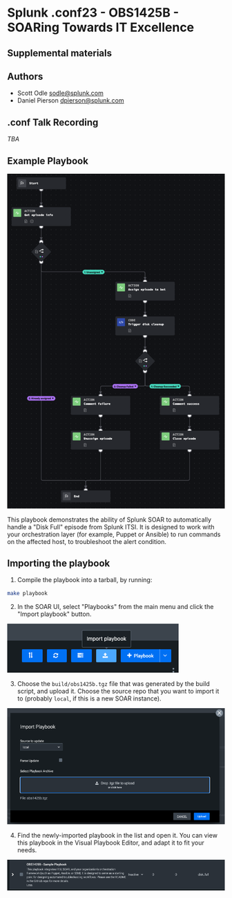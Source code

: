 # Splunk .conf23 - OBS1425B - SOARing Towards IT Excellence
## Supplemental materials

## Authors
- Scott Odle <sodle@splunk.com>
- Daniel Pierson <dpierson@splunk.com>

## .conf Talk Recording
_TBA_

## Example Playbook
![Screenshot of Playbook](img/playbook-screenshot.png "Screenshot of Playbook")

This playbook demonstrates the ability of Splunk SOAR to automatically handle a "Disk Full" episode from Splunk ITSI.
It is designed to work with your orchestration layer (for example, Puppet or Ansible) to run commands on the affected host, to troubleshoot the alert condition.

## Importing the playbook
1. Compile the playbook into a tarball, by running:

```bash
make playbook
```

2. In the SOAR UI, select "Playbooks" from the main menu and click the "Import playbook" button.

![Import button](img/import-button.png "Import button")

3. Choose the `build/obs1425b.tgz` file that was generated by the build script, and upload it. Choose the source repo that you want to import it to (probably `local`, if this is a new SOAR instance).

![Import dialog](img/import-dialog.png "Import dialog")

4. Find the newly-imported playbook in the list and open it. You can view this playbook in the Visual Playbook Editor, and adapt it to fit your needs.

![Imported playbook](img/imported-playbook.png "Imported playbook")